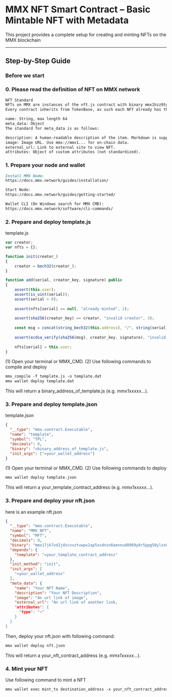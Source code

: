 # MMX NFT Smart Contract – Basic Mintable NFT with Metadata

This project provides a complete setup for creating and minting NFTs on the MMX blockchain

---

## Step-by-Step Guide

### Before we start

### 0. Please read the definition of NFT on MMX network
```md
NFT Standard
NFTs on MMX are instances of the nft.js contract with binary mmx1hzz9tgs2dz9366t3p4ep8trmaejx7tk9al9ah3md2u37pkesa3qqfyepyw.
Every contract inherits from TokenBase, as such each NFT already has the following (read-only) fields:

name: String, max length 64
meta_data: Object
The standard for meta_data is as follows:

description: A human-readable description of the item. Markdown is supported.
image: Image URL. Use mmx://mmx1... for on-chain data.
external_url: Link to external site to view NFT.
attributes: Object of custom attributes (not standardized).
```

### 1. Prepare your node and wallet
```md
Install MMX Node:
https://docs.mmx.network/guides/installation/

Start Node:
https://docs.mmx.network/guides/getting-started/

Wallet CLI (On Windows search for MMX CMD):
https://docs.mmx.network/software/cli-commands/
```

### 2. Prepare and deploy template.js
template.js
```javascript
var creator;
var nfts = {};

function init(creator_)
{
	creator = bech32(creator_);
}

function add(serial, creator_key, signature) public 
{
	assert(this.user);
	assert(is_uint(serial));
	assert(serial > 0);
	
	assert(nfts[serial] == null, "already minted", 2);
	
	assert(sha256(creator_key) == creator, "invalid creator", 3);
	
	const msg = concat(string_bech32(this.address), "/", string(serial));
	
	assert(ecdsa_verify(sha256(msg), creator_key, signature), "invalid signature", 4);
	
	nfts[serial] = this.user;
}
```

(1) Open your terminal or MMX_CMD.
(2) Use following commands to compile and deploy

```md
mmx_compile -f template.js -o template.dat
mmx wallet deploy template.dat
```

This will return a binary_address_of_template.js (e.g. mmx1xxxxx...).

### 3. Prepare and deploy template.json
template.json
```json
{
  "__type": "mmx.contract.Executable",
  "name": "template",
  "symbol": "TPL",
  "decimals": 0,
  "binary": "=binary_address_of_template.js",
  "init_args": ["=your_wallet_address"]
}
```

(1) Open your terminal or MMX_CMD.
(2) Use following commands to deploy

```md
mmx wallet deploy template.json
```

This will return a your_template_contract_address (e.g. mmx1xxxxx...).

### 3. Prepare and deploy your nft.json
here is an example nft.json
```json
{
  "__type": "mmx.contract.Executable",
  "name": "MMX NFT",
  "symbol": "MFT",
  "decimals": 0,
  "binary": "mmx17jk7vd2jdscvvztvwpx2ap5xsdnsn8aennud8969y8r5ppg58ylsn8x9yw",
  "depends": {
    "template": "=your_template_contract_address"
  },
  "init_method": "init",
  "init_args": [
    "=your_wallet_address"
  ],
  "meta_data": {
    "name": "Your NFT Name",
    "description": "Your NFT Description",
    "image": "An url link of image",
    "external_url": "An url link of another link,
    "attributes": {
      "type": "-"
    }
  }
}
```

Then, deploy your nft.json with following command:

```md
mmx wallet deploy nft.json
```

This will return a your_nft_contract_address (e.g. mmx1xxxxx...).

### 4. Mint your NFT
Use following command to mint a NFT
```md
mmx wallet exec mint_to destination_address -x your_nft_contract_address
```

